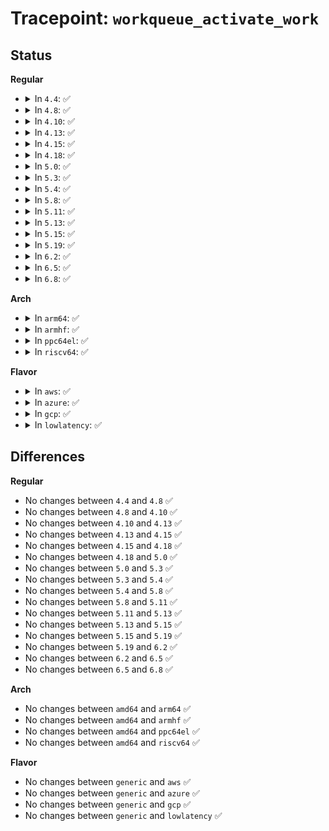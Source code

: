 # Tracepoint: <code>workqueue_activate_work</code>

## Status
<b>Regular</b>
<ul>
<li>
<details>
<summary>In <code>4.4</code>: ✅</summary>

Event:

```c
struct trace_event_raw_workqueue_work {
    struct trace_entry ent;
    void *work;
    char __data[0];
};
```
Function:

```c
void trace_event_raw_event_workqueue_work(void *__data, struct work_struct *work);
```
</details>
</li>
<li>
<details>
<summary>In <code>4.8</code>: ✅</summary>

Event:

```c
struct trace_event_raw_workqueue_work {
    struct trace_entry ent;
    void *work;
    char __data[0];
};
```
Function:

```c
void trace_event_raw_event_workqueue_work(void *__data, struct work_struct *work);
```
</details>
</li>
<li>
<details>
<summary>In <code>4.10</code>: ✅</summary>

Event:

```c
struct trace_event_raw_workqueue_work {
    struct trace_entry ent;
    void *work;
    char __data[0];
};
```
Function:

```c
void trace_event_raw_event_workqueue_work(void *__data, struct work_struct *work);
```
</details>
</li>
<li>
<details>
<summary>In <code>4.13</code>: ✅</summary>

Event:

```c
struct trace_event_raw_workqueue_work {
    struct trace_entry ent;
    void *work;
    char __data[0];
};
```
Function:

```c
void trace_event_raw_event_workqueue_work(void *__data, struct work_struct *work);
```
</details>
</li>
<li>
<details>
<summary>In <code>4.15</code>: ✅</summary>

Event:

```c
struct trace_event_raw_workqueue_work {
    struct trace_entry ent;
    void *work;
    char __data[0];
};
```
Function:

```c
void trace_event_raw_event_workqueue_work(void *__data, struct work_struct *work);
```
</details>
</li>
<li>
<details>
<summary>In <code>4.18</code>: ✅</summary>

Event:

```c
struct trace_event_raw_workqueue_work {
    struct trace_entry ent;
    void *work;
    char __data[0];
};
```
Function:

```c
void trace_event_raw_event_workqueue_work(void *__data, struct work_struct *work);
```
</details>
</li>
<li>
<details>
<summary>In <code>5.0</code>: ✅</summary>

Event:

```c
struct trace_event_raw_workqueue_work {
    struct trace_entry ent;
    void *work;
    char __data[0];
};
```
Function:

```c
void trace_event_raw_event_workqueue_work(void *__data, struct work_struct *work);
```
</details>
</li>
<li>
<details>
<summary>In <code>5.3</code>: ✅</summary>

Event:

```c
struct trace_event_raw_workqueue_work {
    struct trace_entry ent;
    void *work;
    char __data[0];
};
```
Function:

```c
void trace_event_raw_event_workqueue_work(void *__data, struct work_struct *work);
```
</details>
</li>
<li>
<details>
<summary>In <code>5.4</code>: ✅</summary>

Event:

```c
struct trace_event_raw_workqueue_work {
    struct trace_entry ent;
    void *work;
    char __data[0];
};
```
Function:

```c
void trace_event_raw_event_workqueue_work(void *__data, struct work_struct *work);
```
</details>
</li>
<li>
<details>
<summary>In <code>5.8</code>: ✅</summary>

Event:

```c
struct trace_event_raw_workqueue_activate_work {
    struct trace_entry ent;
    void *work;
    char __data[0];
};
```
Function:

```c
void trace_event_raw_event_workqueue_activate_work(void *__data, struct work_struct *work);
```
</details>
</li>
<li>
<details>
<summary>In <code>5.11</code>: ✅</summary>

Event:

```c
struct trace_event_raw_workqueue_activate_work {
    struct trace_entry ent;
    void *work;
    char __data[0];
};
```
Function:

```c
void trace_event_raw_event_workqueue_activate_work(void *__data, struct work_struct *work);
```
</details>
</li>
<li>
<details>
<summary>In <code>5.13</code>: ✅</summary>

Event:

```c
struct trace_event_raw_workqueue_activate_work {
    struct trace_entry ent;
    void *work;
    char __data[0];
};
```
Function:

```c
void trace_event_raw_event_workqueue_activate_work(void *__data, struct work_struct *work);
```
</details>
</li>
<li>
<details>
<summary>In <code>5.15</code>: ✅</summary>

Event:

```c
struct trace_event_raw_workqueue_activate_work {
    struct trace_entry ent;
    void *work;
    char __data[0];
};
```
Function:

```c
void trace_event_raw_event_workqueue_activate_work(void *__data, struct work_struct *work);
```
</details>
</li>
<li>
<details>
<summary>In <code>5.19</code>: ✅</summary>

Event:

```c
struct trace_event_raw_workqueue_activate_work {
    struct trace_entry ent;
    void *work;
    char __data[0];
};
```
Function:

```c
void trace_event_raw_event_workqueue_activate_work(void *__data, struct work_struct *work);
```
</details>
</li>
<li>
<details>
<summary>In <code>6.2</code>: ✅</summary>

Event:

```c
struct trace_event_raw_workqueue_activate_work {
    struct trace_entry ent;
    void *work;
    char __data[0];
};
```
Function:

```c
void trace_event_raw_event_workqueue_activate_work(void *__data, struct work_struct *work);
```
</details>
</li>
<li>
<details>
<summary>In <code>6.5</code>: ✅</summary>

Event:

```c
struct trace_event_raw_workqueue_activate_work {
    struct trace_entry ent;
    void *work;
    char __data[0];
};
```
Function:

```c
void trace_event_raw_event_workqueue_activate_work(void *__data, struct work_struct *work);
```
</details>
</li>
<li>
<details>
<summary>In <code>6.8</code>: ✅</summary>

Event:

```c
struct trace_event_raw_workqueue_activate_work {
    struct trace_entry ent;
    void *work;
    char __data[0];
};
```
Function:

```c
void trace_event_raw_event_workqueue_activate_work(void *__data, struct work_struct *work);
```
</details>
</li>
</ul>
<b>Arch</b>
<ul>
<li>
<details>
<summary>In <code>arm64</code>: ✅</summary>

Event:

```c
struct trace_event_raw_workqueue_work {
    struct trace_entry ent;
    void *work;
    char __data[0];
};
```
Function:

```c
void trace_event_raw_event_workqueue_work(void *__data, struct work_struct *work);
```
</details>
</li>
<li>
<details>
<summary>In <code>armhf</code>: ✅</summary>

Event:

```c
struct trace_event_raw_workqueue_work {
    struct trace_entry ent;
    void *work;
    char __data[0];
};
```
Function:

```c
void trace_event_raw_event_workqueue_work(void *__data, struct work_struct *work);
```
</details>
</li>
<li>
<details>
<summary>In <code>ppc64el</code>: ✅</summary>

Event:

```c
struct trace_event_raw_workqueue_work {
    struct trace_entry ent;
    void *work;
    char __data[0];
};
```
Function:

```c
void trace_event_raw_event_workqueue_work(void *__data, struct work_struct *work);
```
</details>
</li>
<li>
<details>
<summary>In <code>riscv64</code>: ✅</summary>

Event:

```c
struct trace_event_raw_workqueue_work {
    struct trace_entry ent;
    void *work;
    char __data[0];
};
```
Function:

```c
void trace_event_raw_event_workqueue_work(void *__data, struct work_struct *work);
```
</details>
</li>
</ul>
<b>Flavor</b>
<ul>
<li>
<details>
<summary>In <code>aws</code>: ✅</summary>

Event:

```c
struct trace_event_raw_workqueue_work {
    struct trace_entry ent;
    void *work;
    char __data[0];
};
```
Function:

```c
void trace_event_raw_event_workqueue_work(void *__data, struct work_struct *work);
```
</details>
</li>
<li>
<details>
<summary>In <code>azure</code>: ✅</summary>

Event:

```c
struct trace_event_raw_workqueue_work {
    struct trace_entry ent;
    void *work;
    char __data[0];
};
```
Function:

```c
void trace_event_raw_event_workqueue_work(void *__data, struct work_struct *work);
```
</details>
</li>
<li>
<details>
<summary>In <code>gcp</code>: ✅</summary>

Event:

```c
struct trace_event_raw_workqueue_work {
    struct trace_entry ent;
    void *work;
    char __data[0];
};
```
Function:

```c
void trace_event_raw_event_workqueue_work(void *__data, struct work_struct *work);
```
</details>
</li>
<li>
<details>
<summary>In <code>lowlatency</code>: ✅</summary>

Event:

```c
struct trace_event_raw_workqueue_work {
    struct trace_entry ent;
    void *work;
    char __data[0];
};
```
Function:

```c
void trace_event_raw_event_workqueue_work(void *__data, struct work_struct *work);
```
</details>
</li>
</ul>

## Differences
<b>Regular</b>
<ul>
<li>
No changes between <code>4.4</code> and <code>4.8</code> ✅
</li>
<li>
No changes between <code>4.8</code> and <code>4.10</code> ✅
</li>
<li>
No changes between <code>4.10</code> and <code>4.13</code> ✅
</li>
<li>
No changes between <code>4.13</code> and <code>4.15</code> ✅
</li>
<li>
No changes between <code>4.15</code> and <code>4.18</code> ✅
</li>
<li>
No changes between <code>4.18</code> and <code>5.0</code> ✅
</li>
<li>
No changes between <code>5.0</code> and <code>5.3</code> ✅
</li>
<li>
No changes between <code>5.3</code> and <code>5.4</code> ✅
</li>
<li>
No changes between <code>5.4</code> and <code>5.8</code> ✅
</li>
<li>
No changes between <code>5.8</code> and <code>5.11</code> ✅
</li>
<li>
No changes between <code>5.11</code> and <code>5.13</code> ✅
</li>
<li>
No changes between <code>5.13</code> and <code>5.15</code> ✅
</li>
<li>
No changes between <code>5.15</code> and <code>5.19</code> ✅
</li>
<li>
No changes between <code>5.19</code> and <code>6.2</code> ✅
</li>
<li>
No changes between <code>6.2</code> and <code>6.5</code> ✅
</li>
<li>
No changes between <code>6.5</code> and <code>6.8</code> ✅
</li>
</ul>
<b>Arch</b>
<ul>
<li>
No changes between <code>amd64</code> and <code>arm64</code> ✅
</li>
<li>
No changes between <code>amd64</code> and <code>armhf</code> ✅
</li>
<li>
No changes between <code>amd64</code> and <code>ppc64el</code> ✅
</li>
<li>
No changes between <code>amd64</code> and <code>riscv64</code> ✅
</li>
</ul>
<b>Flavor</b>
<ul>
<li>
No changes between <code>generic</code> and <code>aws</code> ✅
</li>
<li>
No changes between <code>generic</code> and <code>azure</code> ✅
</li>
<li>
No changes between <code>generic</code> and <code>gcp</code> ✅
</li>
<li>
No changes between <code>generic</code> and <code>lowlatency</code> ✅
</li>
</ul>
